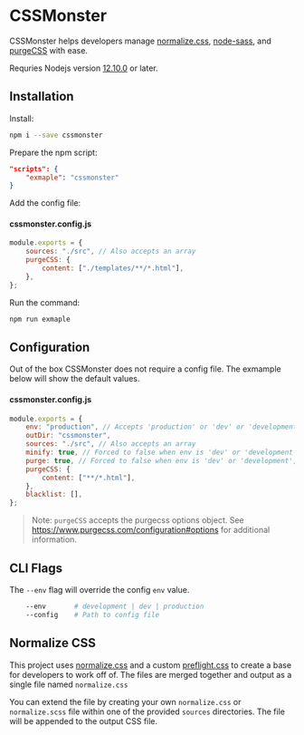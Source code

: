 # CSSMonster

CSSMonster helps developers manage [normalize.css](https://www.npmjs.com/package/normalize.css?activeTab=versions), [node-sass](https://www.npmjs.com/package/node-sass), and [purgeCSS](https://www.npmjs.com/package/purgecss) with ease.

Requries Nodejs version [12.10.0](https://nodejs.org/en/download/) or later.

## Installation

Install:

```bash
npm i --save cssmonster
```

Prepare the npm script:

```json
"scripts": {
    "exmaple": "cssmonster"
}
```

Add the config file:

#### cssmonster.config.js

```javascript
module.exports = {
    sources: "./src", // Also accepts an array
    purgeCSS: {
        content: ["./templates/**/*.html"],
    },
};
```

Run the command:

```bash
npm run exmaple
```

## Configuration

Out of the box CSSMonster does not require a config file. The exmample below will show the default values.

#### cssmonster.config.js

```javascript
module.exports = {
    env: "production", // Accepts 'production' or 'dev' or 'development', is overridden by the --env flag
    outDir: "cssmonster",
    sources: "./src", // Also accepts an array
    minify: true, // Forced to false when env is 'dev' or 'development', setting to false disables on production
    purge: true, // Forced to false when env is 'dev' or 'development', setting to false disables on produciton
    purgeCSS: {
        content: ["**/*.html"],
    },
    blacklist: [],
};
```

> Note: `purgeCSS` accepts the purgecss options object. See https://www.purgecss.com/configuration#options for additional information.

## CLI Flags

The `--env` flag will override the config `env` value.

```bash
    --env       # development | dev | production
    --config    # Path to config file
```

## Normalize CSS

This project uses [normalize.css](https://github.com/necolas/normalize.css) and a custom [preflight.css](https://github.com/codewithkyle/cssmonster/blob/master/preflight.css) to create a base for developers to work off of. The files are merged together and output as a single file named `normalize.css`

You can extend the file by creating your own `normalize.css` or `normalize.scss` file within one of the provided `sources` directories. The file will be appended to the output CSS file.

